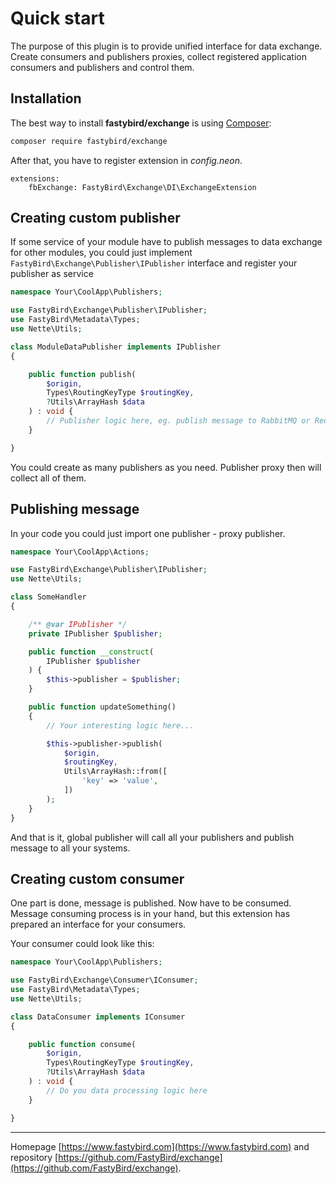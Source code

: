 # Quick start

The purpose of this plugin is to provide unified interface for data exchange. Create consumers and publishers proxies, collect registered application consumers and publishers and control them.

## Installation

The best way to install **fastybird/exchange** is using [Composer](http://getcomposer.org/):

```sh
composer require fastybird/exchange
```

After that, you have to register extension in *config.neon*.

```neon
extensions:
    fbExchange: FastyBird\Exchange\DI\ExchangeExtension
```

## Creating custom publisher

If some service of your module have to publish messages to data exchange for other modules, you could just
implement `FastyBird\Exchange\Publisher\IPublisher` interface and register your publisher as service

```php
namespace Your\CoolApp\Publishers;

use FastyBird\Exchange\Publisher\IPublisher;
use FastyBird\Metadata\Types;
use Nette\Utils;

class ModuleDataPublisher implements IPublisher
{

    public function publish(
        $origin,
        Types\RoutingKeyType $routingKey,
        ?Utils\ArrayHash $data
    ) : void {
        // Publisher logic here, eg. publish message to RabbitMQ or Redis etc. 
    }

}
```

You could create as many publishers as you need. Publisher proxy then will collect all of them.

## Publishing message

In your code you could just import one publisher - proxy publisher.

```php
namespace Your\CoolApp\Actions;

use FastyBird\Exchange\Publisher\IPublisher;
use Nette\Utils;

class SomeHandler
{

    /** @var IPublisher */
    private IPublisher $publisher;

    public function __construct(
        IPublisher $publisher
    ) {
        $this->publisher = $publisher;
    }

    public function updateSomething()
    {
        // Your interesting logic here...

        $this->publisher->publish(
            $origin,
            $routingKey,
            Utils\ArrayHash::from([
                'key' => 'value',
            ])
        );
    }
}
```

And that is it, global publisher will call all your publishers and publish message to all your systems.

## Creating custom consumer

One part is done, message is published. Now have to be consumed. Message consuming process is in your hand, but this
extension has prepared an interface for your consumers.

Your consumer could look like this:

```php
namespace Your\CoolApp\Publishers;

use FastyBird\Exchange\Consumer\IConsumer;
use FastyBird\Metadata\Types;
use Nette\Utils;

class DataConsumer implements IConsumer
{

    public function consume(
        $origin,
        Types\RoutingKeyType $routingKey,
        ?Utils\ArrayHash $data
    ) : void {
        // Do you data processing logic here 
    }

}
```

***
Homepage [https://www.fastybird.com](https://www.fastybird.com) and
repository [https://github.com/FastyBird/exchange](https://github.com/FastyBird/exchange).
